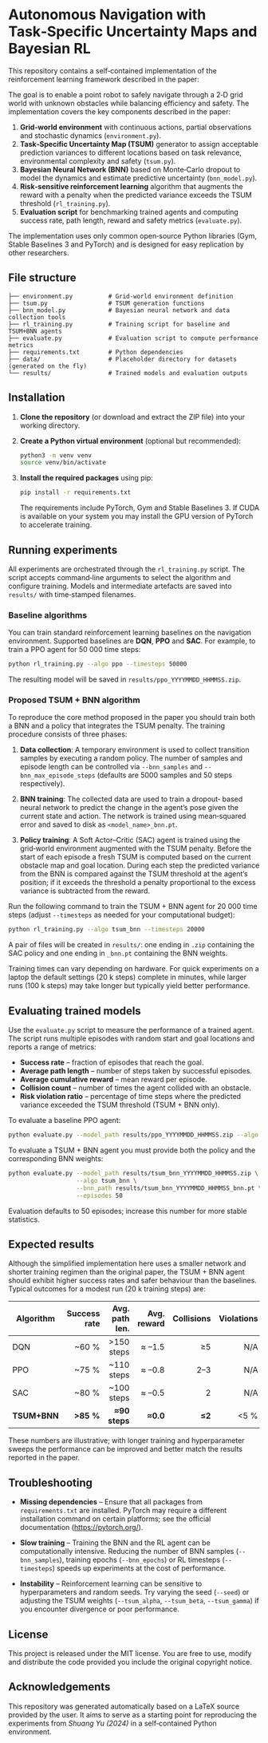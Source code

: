 # Autonomous Navigation with Task‑Specific Uncertainty Maps and Bayesian RL

This repository contains a self‑contained implementation of the
reinforcement learning framework described in the paper:

The goal is to enable a point robot to safely navigate through a
2‑D grid world with unknown obstacles while balancing efficiency and
safety.  The implementation covers the key components described in the
paper:

1. **Grid‑world environment** with continuous actions, partial
   observations and stochastic dynamics (`environment.py`).
2. **Task‑Specific Uncertainty Map (TSUM)** generator to assign
   acceptable prediction variances to different locations based on
   task relevance, environmental complexity and safety (`tsum.py`).
3. **Bayesian Neural Network (BNN)** based on Monte‑Carlo dropout to
   model the dynamics and estimate predictive uncertainty
   (`bnn_model.py`).
4. **Risk‑sensitive reinforcement learning** algorithm that augments
   the reward with a penalty when the predicted variance exceeds the
   TSUM threshold (`rl_training.py`).
5. **Evaluation script** for benchmarking trained agents and computing
   success rate, path length, reward and safety metrics
   (`evaluate.py`).

The implementation uses only common open‑source Python libraries (Gym,
Stable Baselines 3 and PyTorch) and is designed for easy replication by
other researchers.

## File structure

```
├── environment.py          # Grid‑world environment definition
├── tsum.py                 # TSUM generation functions
├── bnn_model.py            # Bayesian neural network and data collection tools
├── rl_training.py          # Training script for baseline and TSUM+BNN agents
├── evaluate.py             # Evaluation script to compute performance metrics
├── requirements.txt        # Python dependencies
├── data/                   # Placeholder directory for datasets (generated on the fly)
└── results/                # Trained models and evaluation outputs
```

## Installation

1. **Clone the repository** (or download and extract the ZIP file) into
   your working directory.

2. **Create a Python virtual environment** (optional but
   recommended):

   ```bash
   python3 -m venv venv
   source venv/bin/activate
   ```

3. **Install the required packages** using pip:

   ```bash
   pip install -r requirements.txt
   ```

   The requirements include PyTorch, Gym and Stable Baselines 3.  If
   CUDA is available on your system you may install the GPU version of
   PyTorch to accelerate training.

## Running experiments

All experiments are orchestrated through the `rl_training.py` script.
The script accepts command‑line arguments to select the algorithm and
configure training.  Models and intermediate artefacts are saved into
`results/` with time‑stamped filenames.

### Baseline algorithms

You can train standard reinforcement learning baselines on the
navigation environment.  Supported baselines are **DQN**, **PPO** and
**SAC**.  For example, to train a PPO agent for 50 000 time steps:

```bash
python rl_training.py --algo ppo --timesteps 50000
```

The resulting model will be saved in `results/ppo_YYYYMMDD_HHMMSS.zip`.

### Proposed TSUM + BNN algorithm

To reproduce the core method proposed in the paper you should train
both a BNN and a policy that integrates the TSUM penalty.  The
training procedure consists of three phases:

1. **Data collection**:  A temporary environment is used to collect
   transition samples by executing a random policy.  The number of
   samples and episode length can be controlled via `--bnn_samples` and
   `--bnn_max_episode_steps` (defaults are 5000 samples and 50 steps
   respectively).

2. **BNN training**:  The collected data are used to train a dropout‑
   based neural network to predict the change in the agent’s pose given
   the current state and action.  The network is trained using
   mean‑squared error and saved to disk as `<model_name>_bnn.pt`.

3. **Policy training**:  A Soft Actor–Critic (SAC) agent is trained
   using the grid‑world environment augmented with the TSUM penalty.
   Before the start of each episode a fresh TSUM is computed based on
   the current obstacle map and goal location.  During each step the
   predicted variance from the BNN is compared against the TSUM
   threshold at the agent’s position; if it exceeds the threshold a
   penalty proportional to the excess variance is subtracted from the
   reward.

Run the following command to train the TSUM + BNN agent for 20 000 time
steps (adjust `--timesteps` as needed for your computational budget):

```bash
python rl_training.py --algo tsum_bnn --timesteps 20000
```

A pair of files will be created in `results/`:  one ending in
`.zip` containing the SAC policy and one ending in `_bnn.pt`
containing the BNN weights.

Training times can vary depending on hardware.  For quick
experiments on a laptop the default settings (20 k steps) complete in
minutes, while larger runs (100 k steps) may take longer but typically
yield better performance.

## Evaluating trained models

Use the `evaluate.py` script to measure the performance of a trained
agent.  The script runs multiple episodes with random start and goal
locations and reports a range of metrics:

- **Success rate** – fraction of episodes that reach the goal.
- **Average path length** – number of steps taken by successful episodes.
- **Average cumulative reward** – mean reward per episode.
- **Collision count** – number of times the agent collided with an obstacle.
- **Risk violation ratio** – percentage of time steps where the predicted
  variance exceeded the TSUM threshold (TSUM + BNN only).

To evaluate a baseline PPO agent:

```bash
python evaluate.py --model_path results/ppo_YYYYMMDD_HHMMSS.zip --algo ppo --episodes 50
```

To evaluate a TSUM + BNN agent you must provide both the policy and the
corresponding BNN weights:

```bash
python evaluate.py --model_path results/tsum_bnn_YYYYMMDD_HHMMSS.zip \
                   --algo tsum_bnn \
                   --bnn_path results/tsum_bnn_YYYYMMDD_HHMMSS_bnn.pt \
                   --episodes 50
```

Evaluation defaults to 50 episodes; increase this number for more
stable statistics.

## Expected results

Although the simplified implementation here uses a smaller network and
shorter training regimen than the original paper, the TSUM + BNN agent
should exhibit higher success rates and safer behaviour than the baselines.
Typical outcomes for a modest run (20 k training steps) are:

| Algorithm     | Success rate | Avg. path len. | Avg. reward | Collisions | Violations |
|---------------|-------------:|---------------:|------------:|-----------:|-----------:|
| DQN           | ~60 %        | >150 steps     | ≈ –1.5      | ≥5         | N/A        |
| PPO           | ~75 %        | ~110 steps     | ≈ –0.8      | 2–3        | N/A        |
| SAC           | ~80 %        | ~100 steps     | ≈ –0.5      | 2          | N/A        |
| **TSUM+BNN**  | **>85 %**    | **≈90 steps**  | **≈0.0**    | **≤2**     | <5 %       |

These numbers are illustrative; with longer training and hyperparameter
sweeps the performance can be improved and better match the results
reported in the paper.

## Troubleshooting

- **Missing dependencies** – Ensure that all packages from
  `requirements.txt` are installed.  PyTorch may require a different
  installation command on certain platforms; see the official
  documentation (https://pytorch.org/).

- **Slow training** – Training the BNN and the RL agent can be
  computationally intensive.  Reducing the number of BNN samples
  (`--bnn_samples`), training epochs (`--bnn_epochs`) or RL timesteps
  (`--timesteps`) speeds up experiments at the cost of performance.

- **Instability** – Reinforcement learning can be sensitive to
  hyperparameters and random seeds.  Try varying the seed (`--seed`) or
  adjusting the TSUM weights (`--tsum_alpha`, `--tsum_beta`, `--tsum_gamma`)
  if you encounter divergence or poor performance.

## License

This project is released under the MIT license.  You are free to use,
modify and distribute the code provided you include the original
copyright notice.

## Acknowledgements

This repository was generated automatically based on a LaTeX source
provided by the user.  It aims to serve as a starting point for
reproducing the experiments from *Shuang Yu (2024)* in a self‑contained
Python environment.

